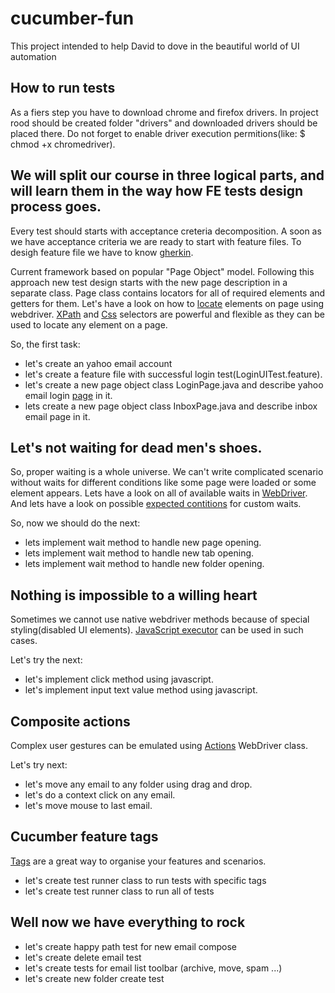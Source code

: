 # cucumber-fun

This project intended to help David to dove in the beautiful world of UI automation

## How to run tests

As a fiers step you have to download chrome and firefox drivers.
In project rood should be created folder "drivers" and downloaded drivers should be placed there. Do not forget to enable driver execution permitions(like: $ chmod +x chromedriver).

## We will split our course in three logical parts, and will learn them in the way how FE tests design process goes.

Every test should starts with acceptance creteria decomposition. A soon as we have acceptance criteria we are ready to start with feature files. To desigh feature file we have to know [gherkin](https://docs.cucumber.io/gherkin/).

Current framework based on popular "Page Object" model. Following this approach new test design starts with the new page description in a separate class. Page class contains locators for all of required elements and getters for them.
Let's have a look on how to [locate](https://www.testingexcellence.com/how-to-locate-web-elements-in-webdriver/) elements on page using webdriver.
[XPath](https://www.w3schools.com/xml/xpath_syntax.asp) and [Css](https://www.testingexcellence.com/css-selectors-selenium-webdriver/) selectors are powerful and flexible as they can be used to locate any element on a page.

So, the first task:
- let's create an yahoo email account 
- let's create a feature file with successful login test(LoginUITest.feature).
- let's create a new page object class LoginPage.java and describe yahoo email login [page](https://login.yahoo.com) in it.
- lets create a new page object class InboxPage.java and describe inbox email page in it.

## Let's not waiting for dead men's shoes.

So, proper waiting is a whole universe. We can't write complicated scenario without waits for different conditions like some page were loaded or some element appears. Lets have a look on all of available waits in [WebDriver](https://www.testingexcellence.com/webdriver-explicit-implicit-fluent-wait/). And lets have a look on possible [expected contitions](https://seleniumhq.github.io/selenium/docs/api/java/org/openqa/selenium/support/ui/ExpectedConditions.html) for custom waits.

So, now we should do the next:
- lets implement wait method to handle new page opening.
- lets implement wait method to handle new tab opening.
- lets implement wait method to handle new folder opening.

## Nothing is impossible to a willing heart

Sometimes we cannot use native webdriver methods because of special styling(disabled UI elements). [JavaScript executor](https://seleniumhq.github.io/selenium/docs/api/java/org/openqa/selenium/JavascriptExecutor.html) can be used in such cases.

Let's try the next:
- let's implement click method using javascript.
- let's implement input text value method using javascript.

## Composite actions

Complex user gestures can be emulated using [Actions](https://seleniumhq.github.io/selenium/docs/api/java/org/openqa/selenium/interactions/Actions.html) WebDriver class.

Let's try next:
- let's move any email to any folder using drag and drop.
- let's do a context click on any email.
- let's move mouse to last email.

## Cucumber feature tags

[Tags](https://docs.cucumber.io/cucumber/api/#tags) are a great way to organise your features and scenarios.

- let's create test runner class to run tests with specific tags
- let's create test runner class to run all of tests

## Well now we have everything to rock

- let's create happy path test for new email compose
- let's create delete email test
- let's create tests for email list toolbar (archive, move, spam ...)
- let's create new folder create test

